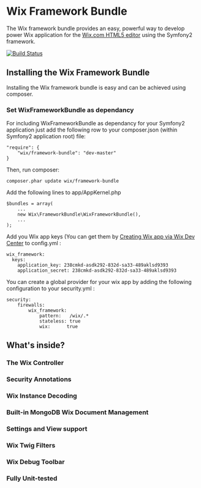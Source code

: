 Wix Framework Bundle
========================

The Wix framework bundle provides an easy, powerful way to develop power Wix application for the [Wix.com HTML5 editor](http://www.wix.com) using the Symfony2 framework.
 

[![Build Status](https://secure.travis-ci.org/ranm8/WixFrameworkBundle.png?branch=master)](http://travis-ci.org/ranm8/WixFrameworkBundle)

Installing the Wix Framework Bundle
------------------------------------

Installing the Wix framework bundle is easy and can be achieved using composer.

### Set WixFrameworkBundle as dependancy 

For including WixFrameworkBundle as dependancy for your Symfony2 application just add the following row to your composer.json (within Symfony2 application root) file:

    "require": {
		"wix/framework-bundle": "dev-master"
	}

Then, run composer:

    composer.phar update wix/framework-bundle

Add the following lines to app/AppKernel.php

    $bundles = array(
        ...
        new Wix\FrameworkBundle\WixFrameworkBundle(),
        ...
    );

Add you Wix app keys (You can get them by [Creating Wix app via Wix Dev Center](http://dev.wix.com) to config.yml :

    wix_framework:
      keys:
        application_key: 238cmkd-asdk292-832d-sa33-489aklsd9393
        application_secret: 238cmkd-asdk292-832d-sa33-489aklsd9393

You can create a global provider for your wix app by adding the following configuration to your security.yml :

    security:
        firewalls:
            wix_framework:
                pattern:   /wix/.*
                stateless: true
                wix:      true
What's inside?
---------------

### The Wix Controller

### Security Annotations

### Wix Instance Decoding

### Built-in MongoDB Wix Document Management

### Settings and View support

### Wix Twig Filters

### Wix Debug Toolbar

### Fully Unit-tested